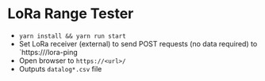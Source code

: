 # LoRa Range Tester
- `yarn install && yarn run start`
- Set LoRa receiver (external) to send POST requests (no data required) to `https://<url>/lora-ping
- Open browser to `https://<url>/`
- Outputs `datalog*.csv` file
